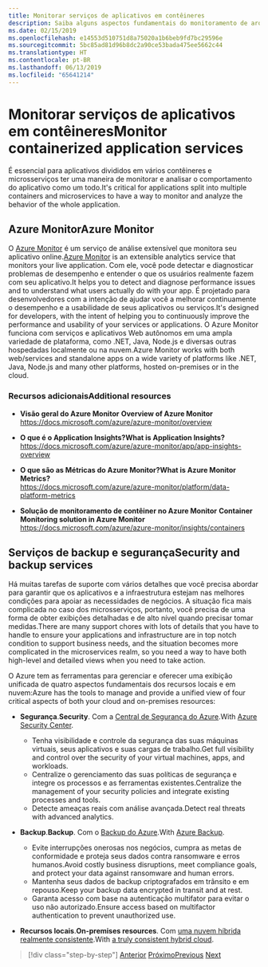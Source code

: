 ```yaml
---
title: Monitorar serviços de aplicativos em contêineres
description: Saiba alguns aspectos fundamentais do monitoramento de arquiteturas de contêiner
ms.date: 02/15/2019
ms.openlocfilehash: e14553d510751d8a75020a1b6beb9fd7bc29596e
ms.sourcegitcommit: 5bc85ad81d96b8dc2a90ce53bada475ee5662c44
ms.translationtype: HT
ms.contentlocale: pt-BR
ms.lasthandoff: 06/13/2019
ms.locfileid: "65641214"
---
```

# <a name="monitor-containerized-application-services"></a><span data-ttu-id="386b7-103">Monitorar serviços de aplicativos em contêineres</span><span class="sxs-lookup"><span data-stu-id="386b7-103">Monitor containerized application services</span></span>

<span data-ttu-id="386b7-104">É essencial para aplicativos divididos em vários contêineres e microsserviços ter uma maneira de monitorar e analisar o comportamento do aplicativo como um todo.</span><span class="sxs-lookup"><span data-stu-id="386b7-104">It's critical for applications split into multiple containers and microservices to have a way to monitor and analyze the behavior of the whole application.</span></span>

## <a name="azure-monitor"></a><span data-ttu-id="386b7-105">Azure Monitor</span><span class="sxs-lookup"><span data-stu-id="386b7-105">Azure Monitor</span></span>

<span data-ttu-id="386b7-106">O [Azure Monitor](https://azure.microsoft.com/services/monitor/) é um serviço de análise extensível que monitora seu aplicativo online.</span><span class="sxs-lookup"><span data-stu-id="386b7-106">[Azure Monitor](https://azure.microsoft.com/services/monitor/) is an extensible analytics service that monitors your live application.</span></span> <span data-ttu-id="386b7-107">Com ele, você pode detectar e diagnosticar problemas de desempenho e entender o que os usuários realmente fazem com seu aplicativo.</span><span class="sxs-lookup"><span data-stu-id="386b7-107">It helps you to detect and diagnose performance issues and to understand what users actually do with your app.</span></span> <span data-ttu-id="386b7-108">É projetado para desenvolvedores com a intenção de ajudar você a melhorar continuamente o desempenho e a usabilidade de seus aplicativos ou serviços.</span><span class="sxs-lookup"><span data-stu-id="386b7-108">It's designed for developers, with the intent of helping you to continuously improve the performance and usability of your services or applications.</span></span> <span data-ttu-id="386b7-109">O Azure Monitor funciona com serviços e aplicativos Web autônomos em uma ampla variedade de plataforma, como .NET, Java, Node.js e diversas outras hospedadas localmente ou na nuvem.</span><span class="sxs-lookup"><span data-stu-id="386b7-109">Azure Monitor works with both web/services and standalone apps on a wide variety of platforms like .NET, Java, Node.js and many other platforms, hosted on-premises or in the cloud.</span></span>

### <a name="additional-resources"></a><span data-ttu-id="386b7-110">Recursos adicionais</span><span class="sxs-lookup"><span data-stu-id="386b7-110">Additional resources</span></span>

- <span data-ttu-id="386b7-111">**Visão geral do Azure Monitor** </span><span class="sxs-lookup"><span data-stu-id="386b7-111">**Overview of Azure Monitor** </span></span>\
  <https://docs.microsoft.com/azure/azure-monitor/overview>

- <span data-ttu-id="386b7-112">**O que é o Application Insights?**</span><span class="sxs-lookup"><span data-stu-id="386b7-112">**What is Application Insights?**</span></span> \
  <https://docs.microsoft.com/azure/azure-monitor/app/app-insights-overview>

- <span data-ttu-id="386b7-113">**O que são as Métricas do Azure Monitor?**</span><span class="sxs-lookup"><span data-stu-id="386b7-113">**What is Azure Monitor Metrics?**</span></span> \
  <https://docs.microsoft.com/azure/azure-monitor/platform/data-platform-metrics>

- <span data-ttu-id="386b7-114">**Solução de monitoramento de contêiner no Azure Monitor** </span><span class="sxs-lookup"><span data-stu-id="386b7-114">**Container Monitoring solution in Azure Monitor** </span></span>\
  <https://docs.microsoft.com/azure/azure-monitor/insights/containers>

## <a name="security-and-backup-services"></a><span data-ttu-id="386b7-115">Serviços de backup e segurança</span><span class="sxs-lookup"><span data-stu-id="386b7-115">Security and backup services</span></span>

<span data-ttu-id="386b7-116">Há muitas tarefas de suporte com vários detalhes que você precisa abordar para garantir que os aplicativos e a infraestrutura estejam nas melhores condições para apoiar as necessidades de negócios. A situação fica mais complicada no caso dos microsserviços, portanto, você precisa de uma forma de obter exibições detalhadas e de alto nível quando precisar tomar medidas.</span><span class="sxs-lookup"><span data-stu-id="386b7-116">There are many support chores with lots of details that you have to handle to ensure your applications and infrastructure are in top notch condition to support business needs, and the situation becomes more complicated in the microservices realm, so you need a way to have both high-level and detailed views when you need to take action.</span></span>

<span data-ttu-id="386b7-117">O Azure tem as ferramentas para gerenciar e oferecer uma exibição unificada de quatro aspectos fundamentais dos recursos locais e em nuvem:</span><span class="sxs-lookup"><span data-stu-id="386b7-117">Azure has the tools to manage and provide a unified view of four critical aspects of both your cloud and on-premises resources:</span></span>

- <span data-ttu-id="386b7-118">**Segurança**.</span><span class="sxs-lookup"><span data-stu-id="386b7-118">**Security**.</span></span> <span data-ttu-id="386b7-119">Com a [Central de Segurança do Azure](https://azure.microsoft.com/services/security-center/).</span><span class="sxs-lookup"><span data-stu-id="386b7-119">With [Azure Security Center](https://azure.microsoft.com/services/security-center/).</span></span>
  - <span data-ttu-id="386b7-120">Tenha visibilidade e controle da segurança das suas máquinas virtuais, seus aplicativos e suas cargas de trabalho.</span><span class="sxs-lookup"><span data-stu-id="386b7-120">Get full visibility and control over the security of your virtual machines, apps, and workloads.</span></span>
  - <span data-ttu-id="386b7-121">Centralize o gerenciamento das suas políticas de segurança e integre os processos e as ferramentas existentes.</span><span class="sxs-lookup"><span data-stu-id="386b7-121">Centralize the management of your security policies and integrate existing processes and tools.</span></span>
  - <span data-ttu-id="386b7-122">Detecte ameaças reais com análise avançada.</span><span class="sxs-lookup"><span data-stu-id="386b7-122">Detect real threats with advanced analytics.</span></span>

- <span data-ttu-id="386b7-123">**Backup**.</span><span class="sxs-lookup"><span data-stu-id="386b7-123">**Backup**.</span></span> <span data-ttu-id="386b7-124">Com o [Backup do Azure](https://azure.microsoft.com/services/backup/).</span><span class="sxs-lookup"><span data-stu-id="386b7-124">With [Azure Backup](https://azure.microsoft.com/services/backup/).</span></span>
  - <span data-ttu-id="386b7-125">Evite interrupções onerosas nos negócios, cumpra as metas de conformidade e proteja seus dados contra ransomware e erros humanos.</span><span class="sxs-lookup"><span data-stu-id="386b7-125">Avoid costly business disruptions, meet compliance goals, and protect your data against ransomware and human errors.</span></span>
  - <span data-ttu-id="386b7-126">Mantenha seus dados de backup criptografados em trânsito e em repouso.</span><span class="sxs-lookup"><span data-stu-id="386b7-126">Keep your backup data encrypted in transit and at rest.</span></span>
  - <span data-ttu-id="386b7-127">Garanta acesso com base na autenticação multifator para evitar o uso não autorizado.</span><span class="sxs-lookup"><span data-stu-id="386b7-127">Ensure access based on multifactor authentication to prevent unauthorized use.</span></span>

- <span data-ttu-id="386b7-128">**Recursos locais**.</span><span class="sxs-lookup"><span data-stu-id="386b7-128">**On-premises resources**.</span></span> <span data-ttu-id="386b7-129">Com [uma nuvem híbrida realmente consistente](https://azure.microsoft.com/resources/truly-consistent-hybrid-cloud-with-microsoft-azure/).</span><span class="sxs-lookup"><span data-stu-id="386b7-129">With [a truly consistent hybrid cloud](https://azure.microsoft.com/resources/truly-consistent-hybrid-cloud-with-microsoft-azure/).</span></span>

>[!div class="step-by-step"]
><span data-ttu-id="386b7-130">[Anterior](manage-production-docker-environments.md)
>[Próximo](../key-takeaways/index.md)</span><span class="sxs-lookup"><span data-stu-id="386b7-130">[Previous](manage-production-docker-environments.md)
[Next](../key-takeaways/index.md)</span></span>
